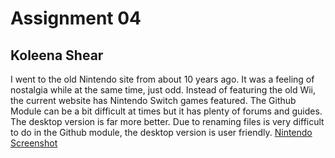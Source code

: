 # Assignment 04
## Koleena Shear
I went to the old Nintendo site from about 10 years ago. It was a feeling of nostalgia while at the same time, just odd. Instead of featuring the old Wii, the current website has Nintendo Switch games featured.
The Github Module can be a bit difficult at times but it has plenty of forums and guides. The desktop version is far more better. Due to renaming files is very difficult to do in the Github module, the desktop version is user friendly.
[Nintendo Screenshot](./images/nintendoscreenshot.PNG)
